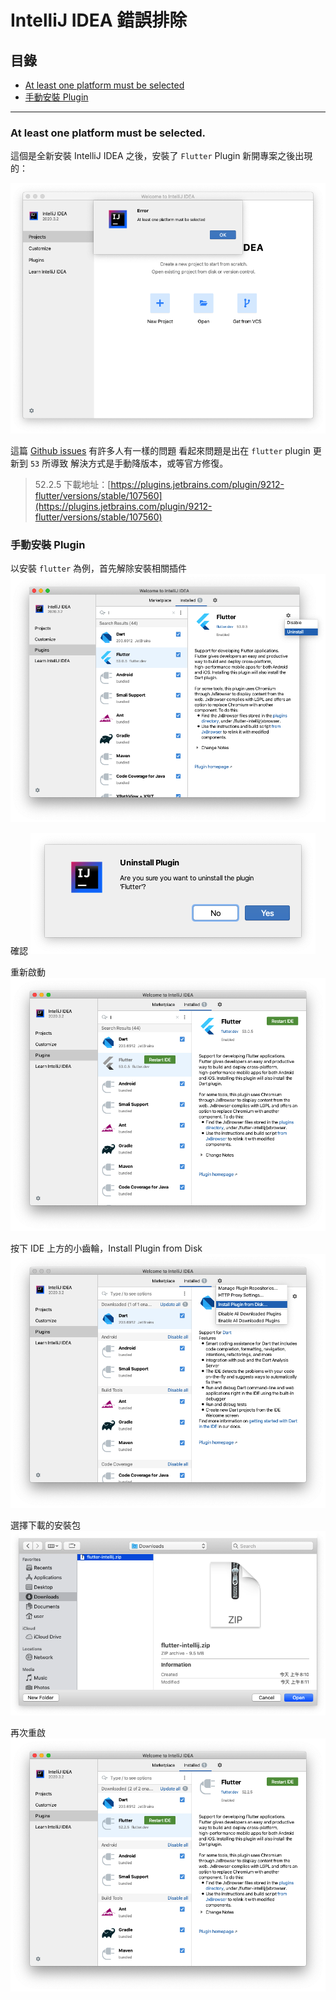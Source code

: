 # IntelliJ IDEA 錯誤排除

## 目錄
- [At least one platform must be selected](#at-least-one-platform-must-be-selected.)
- [手動安裝 Plugin](#手動安裝-plugin)

---

### At least one platform must be selected.
這個是全新安裝 IntelliJ IDEA 之後，安裝了 `Flutter` Plugin 新開專案之後出現的：

![error photo](Upload/Error/IntelliJ_IDEA_flutter_error_at_least_one_platform_must_be_selected.png)

這篇 [Github issues](https://github.com/flutter/flutter-intellij/issues/5230) 有許多人有一樣的問題
看起來問題是出在 `flutter` plugin 更新到 `53` 所導致
解決方式是手動降版本，或等官方修復。
> 52.2.5 下載地址：[https://plugins.jetbrains.com/plugin/9212-flutter/versions/stable/107560](https://plugins.jetbrains.com/plugin/9212-flutter/versions/stable/107560)

### 手動安裝 Plugin
以安裝 `flutter` 為例，首先解除安裝相關插件
![uninstall plugin](Upload/Error/IntelliJ_IDEA_flutter_uninstall.png)

確認
![uninstall checkbox](Upload/Error/IntelliJ_IDEA_flutter_uninstall_checkbox.png)

重新啟動
![restart ide](Upload/Error/IntelliJ_IDEA_flutter_restart_ide.png)

按下 IDE 上方的小齒輪，Install Plugin from Disk
![Install plugin](Upload/Error/IntelliJ_IDEA_flutter_install_plugin_from_disk.png)

選擇下載的安裝包
![Select package](Upload/Error/IntelliJ_IDEA_flutter_select_download_package.png)

再次重啟
![restart ide agagin](Upload/Error/IntelliJ_IDEA_flutter_restart_ide_again.png)
